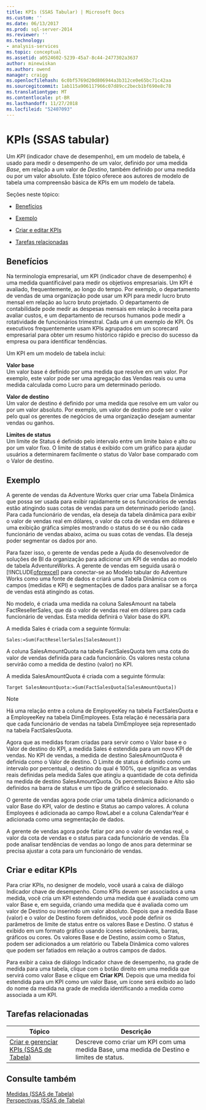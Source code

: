 ```yaml
---
title: KPIs (SSAS Tabular) | Microsoft Docs
ms.custom: ''
ms.date: 06/13/2017
ms.prod: sql-server-2014
ms.reviewer: ''
ms.technology:
- analysis-services
ms.topic: conceptual
ms.assetid: a0524602-5239-45a7-8c44-2477302a3637
author: minewiskan
ms.author: owend
manager: craigg
ms.openlocfilehash: 6c0bf5769d20d806944a3b312ce0e65bc71c42aa
ms.sourcegitcommit: 1ab115a906117966c07d89cc2becb1bf690e8c78
ms.translationtype: MT
ms.contentlocale: pt-BR
ms.lasthandoff: 11/27/2018
ms.locfileid: "52407093"
---
```

# <a name="kpis-ssas-tabular"></a>KPIs (SSAS tabular)
  Um *KPI* (indicador chave de desempenho), em um modelo de tabela, é usado para medir o desempenho de um valor, definido por uma medida *Base*, em relação a um valor de *Destino*, também definido por uma medida ou por um valor absoluto. Este tópico oferece aos autores de modelo de tabela uma compreensão básica de KPIs em um modelo de tabela.  
  
 Seções neste tópico:  
  
-   [Benefícios](#bkmk_benefits)  
  
-   [Exemplo](#bkmk_example)  
  
-   [Criar e editar KPIs](#bkmk_create)  
  
-   [Tarefas relacionadas](#bkmk_related_tasks)  
  
##  <a name="bkmk_benefits"></a> Benefícios  
 Na terminologia empresarial, um KPI (indicador chave de desempenho) é uma medida quantificável para medir os objetivos empresariais. Um KPI é avaliado, frequentemente, ao longo do tempo. Por exemplo, o departamento de vendas de uma organização pode usar um KPI para medir lucro bruto mensal em relação ao lucro bruto projetado. O departamento de contabilidade pode medir as despesas mensais em relação à receita para avaliar custos, e um departamento de recursos humanos pode medir a rotatividade de funcionários trimestral. Cada um é um exemplo de KPI. Os executivos frequentemente usam KPIs agrupados em um scorecard empresarial para obter um resumo histórico rápido e preciso do sucesso da empresa ou para identificar tendências.  
  
 Um KPI em um modelo de tabela inclui:  
  
 **Valor base**  
 Um valor base é definido por uma medida que resolve em um valor. Por exemplo, este valor pode ser uma agregação das Vendas reais ou uma medida calculada como Lucro para um determinado período.  
  
 **Valor de destino**  
 Um valor de destino é definido por uma medida que resolve em um valor ou por um valor absoluto. Por exemplo, um valor de destino pode ser o valor pelo qual os gerentes de negócios de uma organização desejam aumentar vendas ou ganhos.  
  
 **Limites de status**  
 Um limite de Status é definido pelo intervalo entre um limite baixo e alto ou por um valor fixo. O limite de status é exibido com um gráfico para ajudar usuários a determinarem facilmente o status do Valor base comparado com o Valor de destino.  
  
##  <a name="bkmk_example"></a> Exemplo  
 A gerente de vendas da Adventure Works quer criar uma Tabela Dinâmica que possa ser usada para exibir rapidamente se os funcionários de vendas estão atingindo suas cotas de vendas para um determinado período (ano). Para cada funcionário de vendas, ela deseja da tabela dinâmica para exibir o valor de vendas real em dólares, o valor da cota de vendas em dólares e uma exibição gráfica simples mostrando o status do se é ou não cada funcionário de vendas abaixo, acima ou suas cotas de vendas. Ela deseja poder segmentar os dados por ano.  
  
 Para fazer isso, o gerente de vendas pede a Ajuda do desenvolvedor de soluções de BI da organização para adicionar um KPI de vendas ao modelo de tabela AdventureWorks. A gerente de vendas em seguida usará o [!INCLUDE[ofprexcel](../../includes/ofprexcel-md.md)] para conectar-se ao Modelo tabular do Adventure Works como uma fonte de dados e criará uma Tabela Dinâmica com os campos (medidas e KPI) e segmentações de dados para analisar se a força de vendas está atingindo as cotas.  
  
 No modelo, é criada uma medida na coluna SalesAmount na tabela FactResellerSales, que dá o valor de vendas real em dólares para cada funcionário de vendas. Esta medida definirá o Valor base do KPI.  
  
 A medida Sales é criada com a seguinte fórmula:  
  
```  
Sales:=Sum(FactResellerSales[SalesAmount])  
```  
  
 A coluna SalesAmountQuota na tabela FactSalesQuota tem uma cota do valor de vendas definida para cada funcionário. Os valores nesta coluna servirão como a medida de destino (valor) no KPI.  
  
 A medida SalesAmountQuota é criada com a seguinte fórmula:  
  
```  
Target SalesAmountQuota:=Sum(FactSalesQuota[SalesAmountQuota])  
```  
  
> [!NOTE]  
>  Há uma relação entre a coluna de EmployeeKey na tabela FactSalesQuota e a EmployeeKey na tabela DimEmployees. Esta relação é necessária para que cada funcionário de vendas na tabela DimEmployee seja representado na tabela FactSalesQuota.  
  
 Agora que as medidas foram criadas para servir como o Valor base e o Valor de destino do KPI, a medida Sales é estendida para um novo KPI de vendas. No KPI de vendas, a medida de destino SalesAmountQuota é definida como o Valor de destino. O Limite de status é definido como um intervalo por percentual, o destino do qual é 100%, que significa as vendas reais definidas pela medida Sales que atingiu a quantidade de cota definida na medida de destino SalesAmountQuota. Os percentuais Baixo e Alto são definidos na barra de status e um tipo de gráfico é selecionado.  
  
 O gerente de vendas agora pode criar uma tabela dinâmica adicionando o valor Base do KPI, valor de destino e Status ao campo valores. A coluna Employees é adicionada ao campo RowLabel e a coluna CalendarYear é adicionada como uma segmentação de dados.  
  
 A gerente de vendas agora pode fatiar por ano o valor de vendas real, o valor da cota de vendas e o status para cada funcionário de vendas. Ela pode analisar tendências de vendas ao longo de anos para determinar se precisa ajustar a cota para um funcionário de vendas.  
  
##  <a name="bkmk_create"></a> Criar e editar KPIs  
 Para criar KPIs, no designer de modelo, você usará a caixa de diálogo Indicador chave de desempenho. Como KPIs devem ser associados a uma medida, você cria um KPI estendendo uma medida que é avaliada como um valor Base e, em seguida, criando uma medida que é avaliada como um valor de Destino ou inserindo um valor absoluto. Depois que a medida Base (valor) e o valor de Destino forem definidos, você pode definir os parâmetros de limite de status entre os valores Base e Destino. O status é exibido em um formato gráfico usando ícones selecionáveis, barras, gráficos ou cores. Os valores Base e de Destino, assim como o Status, podem ser adicionados a um relatório ou Tabela Dinâmica como valores que podem ser fatiados em relação a outros campos de dados.  
  
 Para exibir a caixa de diálogo Indicador chave de desempenho, na grade de medida para uma tabela, clique com o botão direito em uma medida que servirá como valor Base e clique em **Criar KPI**. Depois que uma medida foi estendida para um KPI como um valor Base, um ícone será exibido ao lado do nome da medida na grade de medida identificando a medida como associada a um KPI.  
  
##  <a name="bkmk_related_tasks"></a> Tarefas relacionadas  
  
|Tópico|Descrição|  
|-----------|-----------------|  
|[Criar e gerenciar KPIs &#40;SSAS de Tabela&#41;](kpis-ssas-tabular.md)|Descreve como criar um KPI com uma medida Base, uma medida de Destino e limites de status.|  
  
## <a name="see-also"></a>Consulte também  
 [Medidas &#40;SSAS de Tabela&#41;](measures-ssas-tabular.md)   
 [Perspectivas &#40;SSAS de Tabela&#41;](perspectives-ssas-tabular.md)  
  
  
